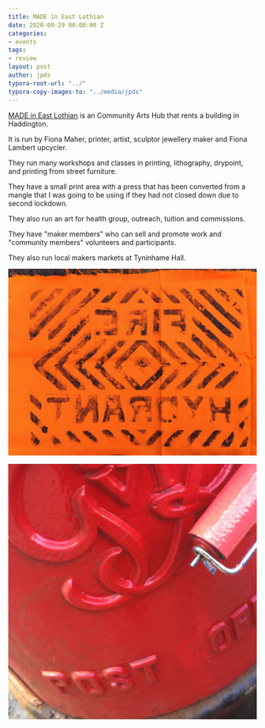 ```yaml
---
title: MADE in East Lothian
date: 2020-09-29 00:00:00 Z
categories:
- events
tags:
- review
layout: post
author: jpds
typora-root-url: "../"
typora-copy-images-to: "../media/jpds"
---
```


[MADE in East Lothian](https://www.madeineastlothian.org) is an Community Arts Hub that rents a building in Haddington.

It is run by Fiona Maher, printer, artist, sculptor jewellery maker and Fiona Lambert upcycler.

They run many workshops and classes in printing, lithography, drypoint, and printing from street furniture.  

They have a small print area with a press that has been converted from a mangle that I was going to be using if they had not closed down due to second lockdown.

They also run an art for health group, outreach, tuition and commissions.

They have "maker members" who can sell and promote work and "community members" volunteers and participants.

They also run local makers markets at Tyninhame Hall.

![img](/media/jpds/thumb-img-9617-1024_orig.jpg)



![image-20210505165810198](/media/jpds/image-20210505165810198.png)

